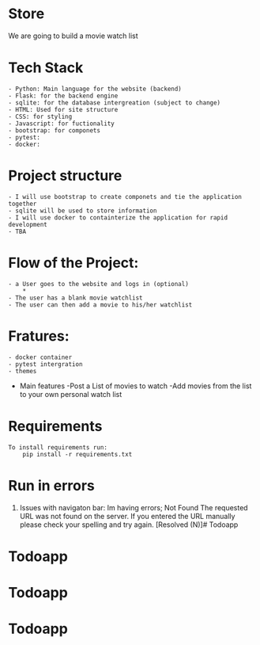 # Store

We are going to build a movie watch list


# Tech Stack

    - Python: Main language for the website (backend)
    - Flask: for the backend engine
    - sqlite: for the database intergreation (subject to change)
    - HTML: Used for site structure
    - CSS: for styling
    - Javascript: for fuctionality
    - bootstrap: for componets
    - pytest:
    - docker:


# Project structure
    - I will use bootstrap to create componets and tie the application together
    - sqlite will be used to store information
    - I will use docker to containterize the application for rapid development
    - TBA

# Flow of the Project:
    - a User goes to the website and logs in (optional)
        * 
    - The user has a blank movie watchlist
    - The user can then add a movie to his/her watchlist  



# Fratures:
    - docker container
    - pytest intergration
    - themes 

* Main features
-Post a List of movies to watch
-Add movies from the list to your own personal watch list




# Requirements
    To install requirements run:
        pip install -r requirements.txt




# Run in errors

1) Issues with navigaton bar: Im having errors;
Not Found
The requested URL was not found on the server. If you entered the URL manually please check your spelling and try again.
[Resolved (N)]# Todoapp
# Todoapp
# Todoapp
# Todoapp
